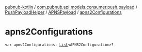 [pubnub-kotlin](../../../index.md) / [com.pubnub.api.models.consumer.push.payload](../../index.md) / [PushPayloadHelper](../index.md) / [APNSPayload](index.md) / [apns2Configurations](./apns2-configurations.md)

# apns2Configurations

`var apns2Configurations: `[`List`](https://kotlinlang.org/api/latest/jvm/stdlib/kotlin.collections/-list/index.html)`<APNS2Configuration>?`